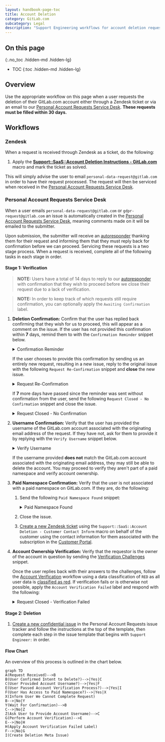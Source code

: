 ```yaml
---
layout: handbook-page-toc
title: Account Deletion
category: GitLab.com
subcategory: Legal
description: "Support Engineering workflows for account deletion requests"
---
```


## On this page
{:.no_toc .hidden-md .hidden-lg}

- TOC
{:toc .hidden-md .hidden-lg}

## Overview

Use the appropriate workflow on this page when a user requests the deletion of their GitLab.com account either through a Zendesk ticket or via an email to our [Personal Account Requests Service Desk](https://gitlab.com/gitlab-com/gdpr-request/issues/service_desk). **These requests must be filled within 30 days.**

## Workflows

### Zendesk

When a request is received through Zendesk as a ticket, do the following:

1. Apply the [**Support::SaaS::Account Deletion Instructions - GitLab.com**](https://gitlab.zendesk.com/agent/admin/macros/360027176693) macro and mark the ticket as solved.

This will simply advise the user to email `personal-data-request@gitlab.com` in order to have their request processed. The request will then be serviced when received in the [Personal Account Requests Service Desk](https://gitlab.com/gitlab-com/gdpr-request/issues/service_desk).

### Personal Account Requests Service Desk

When a user emails `personal-data-request@gitlab.com` or `gdpr-request@gitlab.com` an issue is automatically created in the [Personal Account Requests Service Desk](https://gitlab.com/gitlab-com/gdpr-request/-/issues/service_desk), meaning comments made on it will be emailed to the submitter.

Upon submission, the submitter will receive an [autoresponder](https://gitlab.com/gitlab-com/gdpr-request/-/blob/master/.gitlab/service_desk_templates/thank_you.md) thanking them for their request and informing them that they must reply back for confirmation before we can proceed. Servicing these requests is a two stage process. When a request is received, complete all of the following tasks in each stage in order.

#### **Stage 1: Verification**

>**NOTE:** Users have a total of 14 days to reply to our [autoresponder](https://gitlab.com/gitlab-com/gdpr-request/-/blob/master/.gitlab/service_desk_templates/thank_you.md) with confirmation that they wish to proceed before we close their request due to a lack of verification.

>**NOTE:** In order to keep track of which requests still require confirmation, you can optionally apply the `Awaiting Confirmation` label.

1. **Deletion Confirmation:** Confirm that the user has replied back confirming that they wish for us to proceed, this will appear as a comment on the issue. If the user has not provided this confirmation within **7** days, remind them to with the `Confirmation Reminder` snippet below.

   <details>
     <summary markdown="span">Confirmation Reminder</summary>

     <p>Greetings,</p>

     <p>Recently we received and responded to a request to delete your account. As mentioned in our first response, we require positive confirmation of the request in the form of a reply to this message stating that you do want your account deleted. </p>

     <p>We have not yet received that confirmation from you. Please reply to this email to verify that you want your account deleted.</p>

     <p>This email contains a unique key that helps us verify that the owner of this email address made the request. Sending a new email to personal-data-request@gitlab.com will re-initiate this process. You must reply to this email in order to delete your account. </p>

     <p>Regards,</p>
   </details>

   If the user chooses to provide this confirmation by sending us an entirely new request, resulting in a new issue, reply to the original issue with the following `Request Re-Confirmation` snippet and **close** the new issue.

   <details>
     <summary markdown="span">Request Re-Confirmation</summary>

     <p>Greetings,</p>

     <p>Recently we received and responded to a request to delete your account. As mentioned in our first response, we require positive confirmation of the request in the form of a reply to this message stating that you do want your account deleted. We have not yet received that confirmation from you.</p>

     <p>Please reply to this email to verify that you want your account deleted. This email contains a unique key that helps us verify that the owner of this email address made the request.</p>

     <p>Sending a new email to personal-data-request@gitlab.com will re-initiate this process. You must reply to this email in order to delete your account.</p>

     <p>Regards,</p>
   </details>

   If **7** more days have passed since the reminder was sent without confirmation from the user, send the following `Request Closed - No Confirmation` snippet and close the issue.

   <details>
     <summary markdown="span">Request Closed - No Confirmation</summary>

     <p>Greetings,</p>

     <p>Due to lack of identify verification. Your request for account deletion is denied. This issue will be closed.</p>

     <p>Regards,</p>
   </details>

1. **Username Confirmation:** Verify that the user has provided the username of the GitLab.com account associated with the originating email address of the request. If they have not, ask for them to provide it by replying with the `Verify Username` snippet below.

   <details>
     <summary markdown="span">Verify Username</Summary>

     <p>Greetings,</p>

     <p>We appreciate you confirming your intent to delete your GitLab.com account. However, before we can proceed we will also need you to confirm the username of the GitLab.com account associated with this email address. Once we've confirmed the username, we'll issue some additional identity verification challenges.</p>

     <p>Please provide this username at your earliest convenience so that we can begin the account deletion process.</p>

     <p>Regards,</p>
   </details>

   If the username provided **does not** match the GitLab.com account associated with the originating email address, they may still be able to delete the account. You may proceed to verify they aren't part of a paid namespace and verify account ownership.


1. **Paid Namespace Confirmation:** Verify that the user is not associated with a paid namespace on GitLab.com. If they are, do the following:
   1. Send the following `Paid Namespace Found` snippet:

      <details>
        <summary markdown="span">Paid Namespace Found</summary>

        <p>Greetings,</p>

        <p>As your account is associate with [Customer Name], we are unable to complete your request. Please contact your organization's system administrator to remove you from their projects if you would like to delete your account. After removal from [Customer Name]'s projects, you will need to begin a new Privacy Request.</p>

        <p>This ticket will be marked as 'Solved'.</p>

        <p>Regards,</p>
      </details>

   1. Close the issue.
   1. [Create a new Zendesk ticket](https://support.zendesk.com/hc/en-us/articles/203690946-Creating-a-ticket-on-behalf-of-the-requester) using the `Support::SaaS::Account Deletion - Customer Contact Inform` macro on behalf of the customer using the contact information for them associated with the subscription in the [Customer Portal](https://customers.gitlab.com).

1. **Account Ownership Verification:**
   Verify that the requestor is the owner of the account in question by sending the [Verification Challenges](https://gitlab.com/gitlab-com/support/internal-requests/-/wikis/Account-Verification-Challenges) snippet.

   Once the user replies back with their answers to the challenges, follow the [Account Verification](https://about.gitlab.com/handbook/support/workflows/account_verification.html#if-the-user-responds-with-the-need-for-further-verification-by-answering-the-challenges) workflow using a data classification of `RED` as all user data is [classified as red](https://docs.google.com/spreadsheets/d/1eNuSLuBcZWQe13SV1TfEjtNdCOZw7G7ofY9A42Y0sPA/edit#gid=797822036). If verification fails or is otherwise not possible, apply the `Account Verification Failed` label and respond with the following:

   <details>
     <summary markdown="span">Request Closed - Verification Failed</summary>

     <p>Greetings,</p>

     <p>Unfortunately, your answers to our verification challenges have failed, so your request for account deletion is denied. This issue will be closed.</p>

     <p>Regards,</p>
   </details>


#### **Stage 2: Deletion**

1. [Create a new confidential issue](https://gitlab.com/gitlab-com/gdpr-request/issues/new?issuable_template=deletion_meta_issue) in the Personal Account Requests issue tracker and follow the instructions at the top of the template, then complete each step in the issue template that begins with `Support Engineer:` in order.

#### Flow Chart

An overview of this process is outlined in the chart below.

```mermaid
graph TD
A(Request Received)-->B
B(User Confirmed Intent to Delete?)-->|Yes|C
C(User Provided Account Username?)-->|Yes|F
E(User Passed Account Verification Process?)-->|Yes|I
F(User Has Access to Paid Namespace?)-->|Yes|X
X(Inform User We Cannot Complete Request)
B-->|No|Y
Y(Wait For Confirmation)-->B
C-->|No|Z
Z(Ask User to Provide Account Username)-->C
G(Perform Account Verification)-->E
E-->|No|H
H(Apply Account Verification Failed Label)
F-->|No|G
I(Create Deletion Meta Issue)
```
